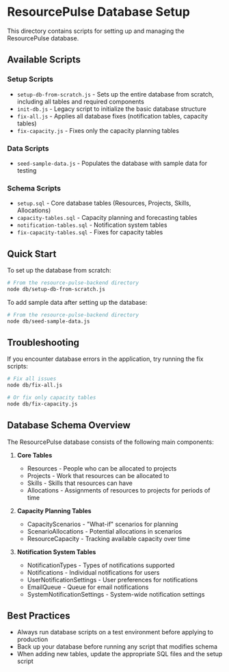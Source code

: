 # ResourcePulse Database Setup

This directory contains scripts for setting up and managing the ResourcePulse database.

## Available Scripts

### Setup Scripts

- `setup-db-from-scratch.js` - Sets up the entire database from scratch, including all tables and required components
- `init-db.js` - Legacy script to initialize the basic database structure
- `fix-all.js` - Applies all database fixes (notification tables, capacity tables)
- `fix-capacity.js` - Fixes only the capacity planning tables

### Data Scripts

- `seed-sample-data.js` - Populates the database with sample data for testing

### Schema Scripts

- `setup.sql` - Core database tables (Resources, Projects, Skills, Allocations)
- `capacity-tables.sql` - Capacity planning and forecasting tables
- `notification-tables.sql` - Notification system tables
- `fix-capacity-tables.sql` - Fixes for capacity tables

## Quick Start

To set up the database from scratch:

```bash
# From the resource-pulse-backend directory
node db/setup-db-from-scratch.js
```

To add sample data after setting up the database:

```bash
# From the resource-pulse-backend directory
node db/seed-sample-data.js
```

## Troubleshooting

If you encounter database errors in the application, try running the fix scripts:

```bash
# Fix all issues
node db/fix-all.js

# Or fix only capacity tables
node db/fix-capacity.js
```

## Database Schema Overview

The ResourcePulse database consists of the following main components:

1. **Core Tables**
   - Resources - People who can be allocated to projects
   - Projects - Work that resources can be allocated to
   - Skills - Skills that resources can have
   - Allocations - Assignments of resources to projects for periods of time

2. **Capacity Planning Tables**
   - CapacityScenarios - "What-if" scenarios for planning
   - ScenarioAllocations - Potential allocations in scenarios
   - ResourceCapacity - Tracking available capacity over time

3. **Notification System Tables**
   - NotificationTypes - Types of notifications supported
   - Notifications - Individual notifications for users
   - UserNotificationSettings - User preferences for notifications
   - EmailQueue - Queue for email notifications
   - SystemNotificationSettings - System-wide notification settings

## Best Practices

- Always run database scripts on a test environment before applying to production
- Back up your database before running any script that modifies schema
- When adding new tables, update the appropriate SQL files and the setup script